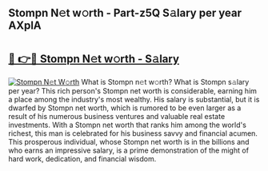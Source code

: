## Stompn N𝚎t w𝚘rth - Part-z5Q S𝚊lary per year AXplA

# <h2><a href="http://gc1gym.nevu.top/?p=Stompn">🔗 👉🔴 Stompn N𝚎t w𝚘rth - S𝚊lary</a></h2>

[![Stompn N𝚎t W𝚘rth](https://i.imgur.com/Oavwk0R.jpeg)](http://gc1gym.nevu.top/?p=Stompn)
What is Stompn n𝚎t w𝚘rth? What is Stompn s𝚊lary per year?
This rich person's Stompn net worth is considerable, earning him a place among the industry's most wealthy. His salary is substantial, but it is dwarfed by Stompn net worth, which is rumored to be even larger as a result of his numerous business ventures and valuable real estate investments. With a Stompn net worth that ranks him among the world's richest, this man is celebrated for his business savvy and financial acumen. This prosperous individual, whose Stompn net worth is in the billions and who earns an impressive salary, is a prime demonstration of the might of hard work, dedication, and financial wisdom.
